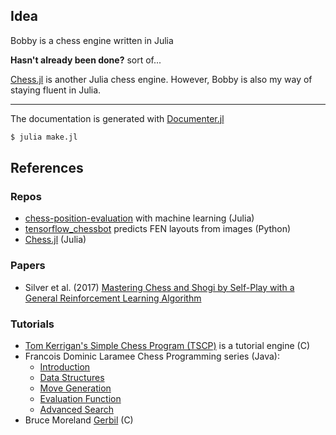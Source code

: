 ## Idea

Bobby is a chess engine written in Julia

**Hasn't already been done?** sort of...

[Chess.jl](https://github.com/abahm/Chess.jl) is another Julia chess engine. However, Bobby is also my way of staying fluent in Julia.

---

The documentation is generated with [Documenter.jl](https://juliadocs.github.io/Documenter.jl/stable/index.html)

```bash
$ julia make.jl
```

## References

### Repos

- [chess-position-evaluation](https://github.com/int8/chess-position-evaluation) with machine learning (Julia)
- [tensorflow_chessbot](https://github.com/Elucidation/tensorflow_chessbot) predicts FEN layouts from images (Python)
- [Chess.jl](https://github.com/abahm/Chess.jl) (Julia)

### Papers

- Silver et al. (2017) [
Mastering Chess and Shogi by Self-Play with a General Reinforcement Learning Algorithm](https://arxiv.org/abs/1712.01815)

### Tutorials

- [Tom Kerrigan's Simple Chess Program (TSCP)](https://sites.google.com/site/tscpchess/home) is a tutorial engine (C)
- Francois Dominic Laramee Chess Programming series (Java):
	- [Introduction](https://www.gamedev.net/articles/programming/artificial-intelligence/chess-programming-part-i-getting-started-r1014)
	- [Data Structures](https://www.gamedev.net/articles/programming/artificial-intelligence/chess-programming-part-ii-data-structures-r1046)
	- [Move Generation](https://www.gamedev.net/articles/programming/artificial-intelligence/chess-programming-part-iii-move-generation-r1126)
	- [Evaluation Function](https://www.gamedev.net/articles/programming/artificial-intelligence/chess-programming-part-vi-evaluation-functions-r1208)
	- [Advanced Search](https://www.gamedev.net/articles/programming/artificial-intelligence/chess-programming-part-v-advanced-search-r1197)
- Bruce Moreland [Gerbil](https://web.archive.org/web/20071026090003/http://www.brucemo.com/compchess/programming/index.htm) (C)